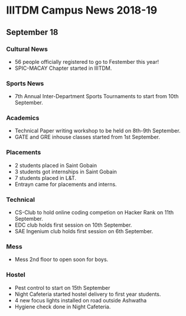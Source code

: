 # IIITDM Campus News 2018-19

## September 18

### Cultural News

* 56 people officially registered to go to Festember this year!
* SPIC-MACAY Chapter started in IIITDM.

### Sports News

* 7th Annual Inter-Department Sports Tournaments to start from 10th September.

### Academics

* Technical Paper writing workshop to be held on 8th-9th September.
* GATE and GRE inhouse classes started from 1st September.

### Placements

* 2 students placed in Saint Gobain
* 3 students got internships in Saint Gobain
* 7 students placed in L&T.
* Entrayn came for placements and interns.

### Technical

* CS-Club to hold online coding competion on Hacker Rank on 11th September.
* EDC club holds first session on 10th September.
* SAE Ingenium club holds first session on 6th September.

### Mess

* Mess 2nd floor to open soon for boys.


### Hostel

* Pest control to start on 15th September
* Night Cafeteria started hostel delivery to first year students.
* 4 new focus lights installed on road outside Ashwatha
* Hygiene check done in Night Cafeteria.



<!-- ## August 18 -->



